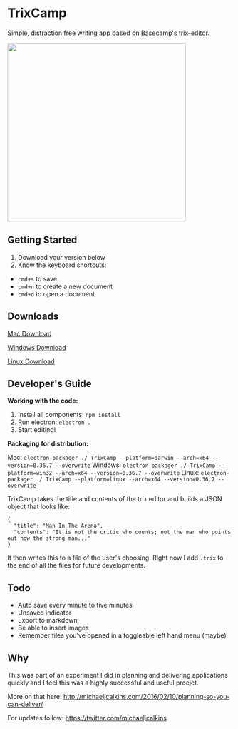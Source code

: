 # TrixCamp
Simple, distraction free writing app based on [Basecamp's trix-editor](https://github.com/basecamp/trix).

<img src="https://raw.githubusercontent.com/michaeljcalkins/trixcamp/master/src/browser/img/screenshot.png" height="400">

## Getting Started

1. Download your version below
2. Know the keyboard shortcuts:
  - `cmd+s` to save
  - `cmd+n` to create a new document
  - `cmd+o` to open a document

## Downloads

[Mac Download](http://bit.ly/1KhZbgq)

[Windows Download](http://bit.ly/20w3p6e)

[Linux Download](http://bit.ly/1KOiDBp)

## Developer's Guide

**Working with the code:**

1. Install all components: `npm install`
2. Run electron: `electron .`
3. Start editing!

**Packaging for distribution:**

Mac: `electron-packager ./ TrixCamp --platform=darwin --arch=x64 --version=0.36.7 --overwrite`
Windows: `electron-packager ./ TrixCamp --platform=win32 --arch=x64 --version=0.36.7 --overwrite`
Linux: `electron-packager ./ TrixCamp --platform=linux --arch=x64 --version=0.36.7 --overwrite`

TrixCamp takes the title and contents of the trix editor and builds a JSON object that looks like:

```
{
  "title": "Man In The Arena",
  "contents": "It is not the critic who counts; not the man who points out how the strong man..."
}
```

It then writes this to a file of the user's choosing.  Right now I add `.trix` to the end of all the files for future developments.

## Todo

- Auto save every minute to five minutes
- Unsaved indicator
- Export to markdown
- Be able to insert images
- Remember files you've opened in a toggleable left hand menu (maybe)

## Why

This was part of an experiment I did in planning and delivering applications quickly and I feel this was a highly successful and useful proejct.

More on that here: http://michaeljcalkins.com/2016/02/10/planning-so-you-can-deliver/

For updates follow: https://twitter.com/michaeljcalkins
